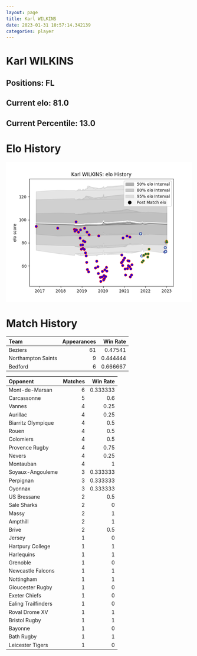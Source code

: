 ```yaml
---  
layout: page  
title: Karl WILKINS  
date: 2023-01-31 10:57:14.342139  
categories: player  
---
```

# Karl WILKINS

## Positions: FL

## Current elo: 81.0

## Current Percentile: 13.0

# Elo History


![elo history](history_KarlWILKINS.png)
# Match History


| Team               |   Appearances |   Win Rate |
|:-------------------|--------------:|-----------:|
| Beziers            |            61 |   0.47541  |
| Northampton Saints |             9 |   0.444444 |
| Bedford            |             6 |   0.666667 |

| Opponent            |   Matches |   Win Rate |
|:--------------------|----------:|-----------:|
| Mont-de-Marsan      |         6 |   0.333333 |
| Carcassonne         |         5 |   0.6      |
| Vannes              |         4 |   0.25     |
| Aurillac            |         4 |   0.25     |
| Biarritz Olympique  |         4 |   0.5      |
| Rouen               |         4 |   0.5      |
| Colomiers           |         4 |   0.5      |
| Provence Rugby      |         4 |   0.75     |
| Nevers              |         4 |   0.25     |
| Montauban           |         4 |   1        |
| Soyaux-Angouleme    |         3 |   0.333333 |
| Perpignan           |         3 |   0.333333 |
| Oyonnax             |         3 |   0.333333 |
| US Bressane         |         2 |   0.5      |
| Sale Sharks         |         2 |   0        |
| Massy               |         2 |   1        |
| Ampthill            |         2 |   1        |
| Brive               |         2 |   0.5      |
| Jersey              |         1 |   0        |
| Hartpury College    |         1 |   1        |
| Harlequins          |         1 |   1        |
| Grenoble            |         1 |   0        |
| Newcastle Falcons   |         1 |   1        |
| Nottingham          |         1 |   1        |
| Gloucester Rugby    |         1 |   0        |
| Exeter Chiefs       |         1 |   0        |
| Ealing Trailfinders |         1 |   0        |
| Roval Drome XV      |         1 |   1        |
| Bristol Rugby       |         1 |   1        |
| Bayonne             |         1 |   0        |
| Bath Rugby          |         1 |   1        |
| Leicester Tigers    |         1 |   0        |